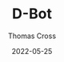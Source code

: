 ---
author: Thomas Cross
title: D-Bot
date: 2022-05-25
description: Discord Bot featuring new slash command support with a mongo-db backend and universal profile tracking.
tags: ["javascript", "nodejs", "oauth2", "express", "mongodb"]
thumbnail: 
    url: img/dbot.png
---